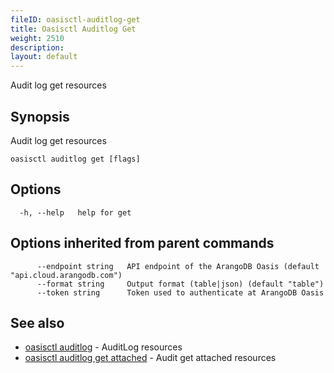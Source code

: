 ```yaml
---
fileID: oasisctl-auditlog-get
title: Oasisctl Auditlog Get
weight: 2510
description: 
layout: default
---
```

Audit log get resources

## Synopsis

Audit log get resources

```
oasisctl auditlog get [flags]
```

## Options

```
  -h, --help   help for get
```

## Options inherited from parent commands

```
      --endpoint string   API endpoint of the ArangoDB Oasis (default "api.cloud.arangodb.com")
      --format string     Output format (table|json) (default "table")
      --token string      Token used to authenticate at ArangoDB Oasis
```

## See also

* [oasisctl auditlog]()	 - AuditLog resources
* [oasisctl auditlog get attached](oasisctl-auditlog-get-attached)	 - Audit get attached resources

